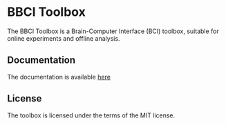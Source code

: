 
# BBCI Toolbox

The BBCI Toolbox is a Brain-Computer Interface (BCI) toolbox, suitable for
online experiments and offline analysis.

## Documentation

The documentation is available [here](doc/index.markdown)

## License

The toolbox is licensed under the terms of the MIT license.

